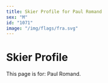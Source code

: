 ```yaml
---
title: Skier Profile for Paul Romand
sex: "M"
id: "1071"
image: "/img/flags/fra.svg" 
---
```


# Skier Profile

This page is for: Paul Romand.
    